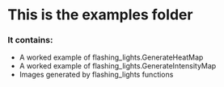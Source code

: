 # This is the examples folder
### It contains:
* A worked example of flashing_lights.GenerateHeatMap
* A worked example of flashing_lights.GenerateIntensityMap
* Images generated by flashing_lights functions
